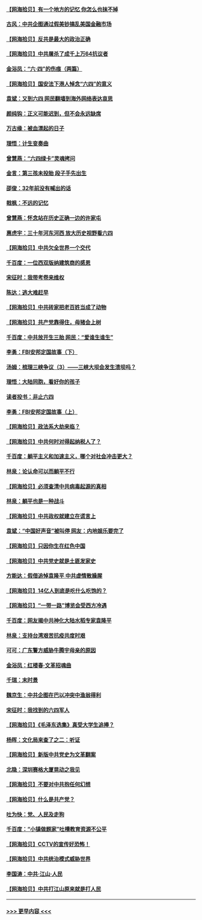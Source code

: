 #### [【网海拾贝】有一个地方的记忆 你怎么也抹不掉](../pages/nsc993/n13009802.md?t=06100551) 
#### [古风：中共企图通过假美钞搞乱美国金融市场](../pages/nsc993/n13009626.md?t=06100551) 
#### [【网海拾贝】反共是最大的政治正确](../pages/nsc993/n13007051.md?t=06100551) 
#### [【网海拾贝】中共屠杀了成千上万64抗议者](../pages/nsc993/n13002713.md?t=06100551) 
#### [金浴凤：“六·四”的伤痕（两篇）](../pages/nsc993/n13001719.md?t=06100551) 
#### [【网海拾贝】国安法下港人悼念“六四”的意义](../pages/nsc993/n13001039.md?t=06100551) 
#### [袁斌：又到六四 网民翻墙到海外网络表达哀思](../pages/nsc993/n13000995.md?t=06100551) 
#### [颜纯钩：正义可能迟到，但不会永远缺席](../pages/nsc993/n13000920.md?t=06100551) 
#### [万古缘：被血漂起的日子](../pages/nsc993/n13000914.md?t=06100551) 
#### [理悟：计生变奏曲](../pages/nsc993/n13000414.md?t=06100551) 
#### [曾慧燕：“六四绿卡”灵魂拷问](../pages/nsc993/n13000277.md?t=06100551) 
#### [金言：第三孩未投胎 段子手先出生](../pages/nsc993/n13000215.md?t=06100551) 
#### [邵俊：32年前没有喊出的话](../pages/nsc993/n13000181.md?t=06100551) 
#### [戟枫：不远的记忆](../pages/nsc993/n13000121.md?t=06100551) 
#### [曾慧燕：怀念站在历史正确一边的许家屯](../pages/nsc993/n13000073.md?t=06100551) 
#### [惠虎宇：三十年河东河西 放大历史视野看六四](../pages/nsc993/n13000018.md?t=06100551) 
#### [【网海拾贝】中共欠全世界一个交代](../pages/nsc993/n12998706.md?t=06100551) 
#### [千百度：一位西双版纳建筑商的感恩](../pages/nsc993/n12998487.md?t=06100551) 
#### [宋征时：我带考卷来维权](../pages/nsc993/n12994088.md?t=06100551) 
#### [陈达：逃大难赶早](../pages/nsc993/n12993569.md?t=06100551) 
#### [【网海拾贝】中共砖家把老百姓当成了动物](../pages/nsc993/n12993483.md?t=06100551) 
#### [【网海拾贝】共产党靠得住，母猪会上树](../pages/nsc993/n12990730.md?t=06100551) 
#### [千百度：中共放开生三胎 网民：“爱谁生谁生”](../pages/nsc993/n12990644.md?t=06100551) 
#### [李勇：FBI安邦定国故事（下）](../pages/nsc993/n12987854.md?t=06100551) 
#### [汤姆：梳理三峡争议（3）——三峡大坝会发生溃坝吗？](../pages/nsc993/n12989806.md?t=06100551) 
#### [理悟：大陆同胞，看好你的孩子](../pages/nsc993/n12989778.md?t=06100551) 
#### [读者投书：非止六四](../pages/nsc993/n12989673.md?t=06100551) 
#### [李勇：FBI安邦定国故事（上）](../pages/nsc993/n12987749.md?t=06100551) 
#### [【网海拾贝】政法系大劫来临？](../pages/nsc993/n12987596.md?t=06100551) 
#### [【网海拾贝】中共何时对得起纳税人了？](../pages/nsc993/n12985578.md?t=06100551) 
#### [千百度：躺平主义和加速主义，哪个对社会冲击更大？](../pages/nsc993/n12985512.md?t=06100551) 
#### [林泉：论认命可以而躺平不行](../pages/nsc993/n12985505.md?t=06100551) 
#### [【网海拾贝】必须查清中共病毒起源的真相](../pages/nsc993/n12984276.md?t=06100551) 
#### [林泉：躺平也是一种战斗](../pages/nsc993/n12984194.md?t=06100551) 
#### [【网海拾贝】中共政权就建立在谎言上](../pages/nsc993/n12981880.md?t=06100551) 
#### [袁斌：“中国好声音”被叫停 网友：内地娱乐要完了](../pages/nsc993/n12981826.md?t=06100551) 
#### [【网海拾贝】只因你生在红色中国](../pages/nsc993/n12979096.md?t=06100551) 
#### [【网海拾贝】中共党史就是土匪发家史](../pages/nsc993/n12976478.md?t=06100551) 
#### [方能达：假借追悼袁隆平 中共虚情散臊腥](../pages/nsc993/n12976396.md?t=06100551) 
#### [【网海拾贝】14亿人到底是吃什么吃饱的？](../pages/nsc993/n12974125.md?t=06100551) 
#### [【网海拾贝】“一带一路”博览会受西方冷遇](../pages/nsc993/n12971787.md?t=06100551) 
#### [千百度：网友揭中共神化大陆水稻专家袁隆平](../pages/nsc993/n12971733.md?t=06100551) 
#### [林泉：支持台湾艰苦抗疫共度时艰](../pages/nsc993/n12971350.md?t=06100551) 
#### [可可：广东警方威胁牛腾宇母亲的原因](../pages/nsc993/n12971100.md?t=06100551) 
#### [金浴凤：红楼春·文革招魂曲](../pages/nsc993/n12970354.md?t=06100551) 
#### [千瑞：末时景](../pages/nsc993/n12970337.md?t=06100551) 
#### [魏京生：中共企图在巴以冲突中渔翁得利](../pages/nsc993/n12970286.md?t=06100551) 
#### [宋征时：我找到的六四军人](../pages/nsc993/n12970213.md?t=06100551) 
#### [【网海拾贝】《毛泽东选集》真受大学生追捧？](../pages/nsc993/n12968779.md?t=06100551) 
#### [杨晖：文化局来查了之二：听证](../pages/nsc993/n12966528.md?t=06100551) 
#### [【网海拾贝】新版中共党史为文革翻案](../pages/nsc993/n12967526.md?t=06100551) 
#### [北隐：深圳赛格大厦晃动之我见](../pages/nsc993/n12967393.md?t=06100551) 
#### [【网海拾贝】不要对中共抱任何幻想](../pages/nsc993/n12965222.md?t=06100551) 
#### [【网海拾贝】什么是共产党？](../pages/nsc993/n12962781.md?t=06100551) 
#### [吐为快：党、人民及走狗](../pages/nsc993/n12962747.md?t=06100551) 
#### [千百度：“小镇做题家”吐槽教育资源不公平](../pages/nsc993/n12962705.md?t=06100551) 
#### [【网海拾贝】CCTV的宣传好恐怖！](../pages/nsc993/n12959984.md?t=06100551) 
#### [【网海拾贝】中共统治模式威胁世界](../pages/nsc993/n12957622.md?t=06100551) 
#### [李国涛：中共‧江山‧人民](../pages/nsc993/n12957502.md?t=06100551) 
#### [【网海拾贝】中共打江山原来就是打人民](../pages/nsc993/n12954345.md?t=06100551) 

----
#### [ >>> 更早内容 <<< ](../indexes/nsc993-earlier.md)
